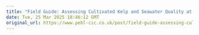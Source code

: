 ```yaml
---
title: "Field Guide: Assessing Cultivated Kelp and Seawater Quality at Seaweed Farms"
date: Tue, 25 Mar 2025 18:46:12 GMT
original_url: https://www.pebl-cic.co.uk/post/field-guide-assessing-cultivated-kelp-and-seawater-quality-at-seaweed-farms
---
```




